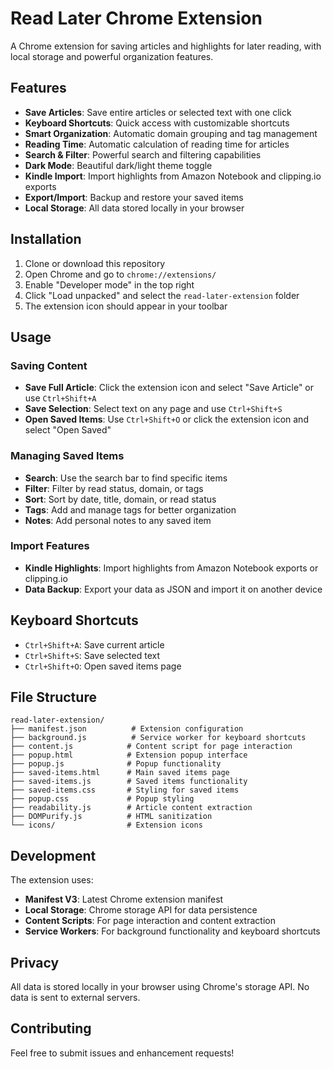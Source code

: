 # Read Later Chrome Extension

A Chrome extension for saving articles and highlights for later reading, with local storage and powerful organization features.

## Features

- **Save Articles**: Save entire articles or selected text with one click
- **Keyboard Shortcuts**: Quick access with customizable shortcuts
- **Smart Organization**: Automatic domain grouping and tag management
- **Reading Time**: Automatic calculation of reading time for articles
- **Search & Filter**: Powerful search and filtering capabilities
- **Dark Mode**: Beautiful dark/light theme toggle
- **Kindle Import**: Import highlights from Amazon Notebook and clipping.io exports
- **Export/Import**: Backup and restore your saved items
- **Local Storage**: All data stored locally in your browser

## Installation

1. Clone or download this repository
2. Open Chrome and go to `chrome://extensions/`
3. Enable "Developer mode" in the top right
4. Click "Load unpacked" and select the `read-later-extension` folder
5. The extension icon should appear in your toolbar

## Usage

### Saving Content

- **Save Full Article**: Click the extension icon and select "Save Article" or use `Ctrl+Shift+A`
- **Save Selection**: Select text on any page and use `Ctrl+Shift+S`
- **Open Saved Items**: Use `Ctrl+Shift+O` or click the extension icon and select "Open Saved"

### Managing Saved Items

- **Search**: Use the search bar to find specific items
- **Filter**: Filter by read status, domain, or tags
- **Sort**: Sort by date, title, domain, or read status
- **Tags**: Add and manage tags for better organization
- **Notes**: Add personal notes to any saved item

### Import Features

- **Kindle Highlights**: Import highlights from Amazon Notebook exports or clipping.io
- **Data Backup**: Export your data as JSON and import it on another device

## Keyboard Shortcuts

- `Ctrl+Shift+A`: Save current article
- `Ctrl+Shift+S`: Save selected text
- `Ctrl+Shift+O`: Open saved items page

## File Structure

```
read-later-extension/
├── manifest.json          # Extension configuration
├── background.js          # Service worker for keyboard shortcuts
├── content.js            # Content script for page interaction
├── popup.html            # Extension popup interface
├── popup.js              # Popup functionality
├── saved-items.html      # Main saved items page
├── saved-items.js        # Saved items functionality
├── saved-items.css       # Styling for saved items
├── popup.css             # Popup styling
├── readability.js        # Article content extraction
├── DOMPurify.js          # HTML sanitization
└── icons/                # Extension icons
```

## Development

The extension uses:
- **Manifest V3**: Latest Chrome extension manifest
- **Local Storage**: Chrome storage API for data persistence
- **Content Scripts**: For page interaction and content extraction
- **Service Workers**: For background functionality and keyboard shortcuts

## Privacy

All data is stored locally in your browser using Chrome's storage API. No data is sent to external servers.

## Contributing

Feel free to submit issues and enhancement requests! 